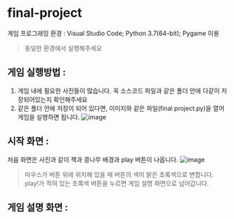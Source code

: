 # final-project
게임 프로그래밍 환경 : Visual Studio Code; Python 3.7(64-bit); Pygame 이용
> 동일한 환경에서 실행해주세요 

게임 실행방법 : 
--------------
1. 게임 내에 필요한 사진들이 많습니다. 꼭 소스코드 파일과 같은 폴더 안에 다같이 저장되어있는지 확인해주세요
2. 같은 폴더 안에 저장이 되어 있다면, 이미지와 같은 파일(final project.py)을 열어 게임을 실행하면 됩니다.
![image](https://user-images.githubusercontent.com/67683170/86303431-bd6d2200-bc46-11ea-9467-46e420c55a82.png)

시작 화면 :
----------------
처음 화면은 사진과 같이 잭과 콩나무 배경과 play 버튼이 나옵니다.
![image](https://user-images.githubusercontent.com/67683170/86304472-e216c900-bc49-11ea-8678-4eff46ee2778.png)
> 마우스가 버튼 위에 위치해 있을 때 버튼의 색이 밝은 초록색으로 변합니다.
> play!가 적혀 있는 초록색 버튼을 누르면 게임 설명 화면으로 넘어갑니다.

게임 설명 화면 :
----------

 
